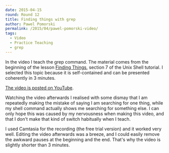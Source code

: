 ```yaml
---
date: 2015-04-15
round: Round 12
title: Finding things with grep
author: Pawel Pomorski
permalink: /2015/04/pawel-pomorski-video/
tags:
  - Video
  - Practice Teaching
  - grep
---
```


In the video I teach the grep command.  The material comes from the beginning of the lesson [Finding Things](http://swcarpentry.github.io/shell-novice/06-find.html), 
section 7 of the Unix Shell tutorial.  I selected this topic because it is self-contained and can be presented coherently in 3 minutes.

[The video is posted on YouTube](https://youtu.be/lK-nsVDkqys).

Watching the video afterwards I realised with some dismay that I am repeatedly making the mistake of saying I am searching for one thing, 
while my shell command actually shows me searching for something else.  I can only hope this was caused by my nervousness when making this video,
and that I don't make that kind of switch habitually when I teach. 

I used Camtasia for the recording (the free trial version) and it worked very well.  Editing the video afterwards was a breeze, 
and I could easily remove the awkward pauses at the beginning and the end.  That's why the video is slightly shorter than 3 minutes.
